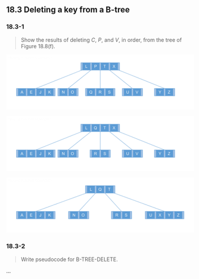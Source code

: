 ## 18.3 Deleting a key from a B-tree

### 18.3-1

> Show the results of deleting $C$, $P$, and $V$, in order, from the tree of Figure 18.8(f).

![](./img/18.3-1_1.png)

![](./img/18.3-1_2.png)

![](./img/18.3-1_3.png)

### 18.3-2

> Write pseudocode for B-TREE-DELETE.

$\dots$
